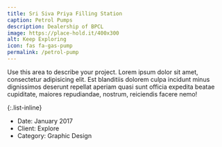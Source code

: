 ```yaml
---
title: Sri Siva Priya Filling Station
caption: Petrol Pumps
description: Dealership of BPCL
image: https://place-hold.it/400x300
alt: Keep Exploring
icon: fas fa-gas-pump
permalink: /petrol-pump
---
```

Use this area to describe your project. Lorem ipsum dolor sit amet, consectetur adipisicing elit. Est blanditiis dolorem culpa incidunt minus dignissimos deserunt repellat aperiam quasi sunt officia expedita beatae cupiditate, maiores repudiandae, nostrum, reiciendis facere nemo!

{:.list-inline}
- Date: January 2017
- Client: Explore
- Category: Graphic Design
